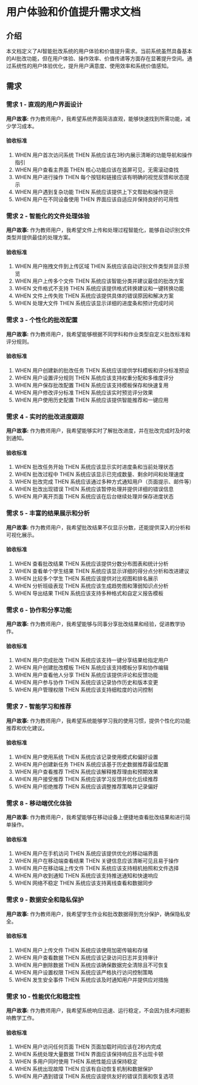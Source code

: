 # 用户体验和价值提升需求文档

## 介绍

本文档定义了AI智能批改系统的用户体验和价值提升需求。当前系统虽然具备基本的AI批改功能，但在用户体验、操作效率、价值传递等方面存在显著提升空间。通过系统性的用户体验优化，提升用户满意度、使用效率和系统价值感知。

## 需求

### 需求 1 - 直观的用户界面设计

**用户故事:** 作为教师用户，我希望系统界面简洁直观，能够快速找到所需功能，减少学习成本。

#### 验收标准

1. WHEN 用户首次访问系统 THEN 系统应该在3秒内展示清晰的功能导航和操作指引
2. WHEN 用户查看主界面 THEN 核心功能应该在首屏可见，无需滚动查找
3. WHEN 用户进行操作 THEN 每个按钮和链接应该有明确的视觉反馈和状态提示
4. WHEN 用户遇到复杂功能 THEN 系统应该提供上下文帮助和操作提示
5. WHEN 用户在不同设备使用 THEN 界面应该自适应并保持良好的可用性

### 需求 2 - 智能化的文件处理体验

**用户故事:** 作为教师用户，我希望文件上传和处理过程智能化，能够自动识别文件类型并提供最佳的处理方案。

#### 验收标准

1. WHEN 用户拖拽文件到上传区域 THEN 系统应该自动识别文件类型并显示预览
2. WHEN 用户上传多个文件 THEN 系统应该智能分类并建议最佳的批改方案
3. WHEN 文件格式不支持 THEN 系统应该提供格式转换建议和一键转换功能
4. WHEN 文件上传失败 THEN 系统应该提供具体的错误原因和解决方案
5. WHEN 处理大文件 THEN 系统应该显示详细的进度条和预计完成时间

### 需求 3 - 个性化的批改配置

**用户故事:** 作为教师用户，我希望能够根据不同学科和作业类型自定义批改标准和评分规则。

#### 验收标准

1. WHEN 用户创建新的批改任务 THEN 系统应该提供学科模板和评分标准预设
2. WHEN 用户设置评分规则 THEN 系统应该支持权重分配和多维度评分
3. WHEN 用户保存批改配置 THEN 系统应该支持模板保存和快速复用
4. WHEN 用户修改评分标准 THEN 系统应该实时预览评分效果
5. WHEN 用户使用历史配置 THEN 系统应该提供智能推荐和一键应用

### 需求 4 - 实时的批改进度跟踪

**用户故事:** 作为教师用户，我希望能够实时了解批改进度，并在批改完成时及时收到通知。

#### 验收标准

1. WHEN 批改任务开始 THEN 系统应该显示实时进度条和当前处理状态
2. WHEN 批改过程中 THEN 系统应该显示已完成数量、剩余时间和处理速度
3. WHEN 批改完成 THEN 系统应该通过多种方式通知用户（页面提示、邮件等）
4. WHEN 批改出现错误 THEN 系统应该暂停处理并提供详细的错误信息
5. WHEN 用户离开页面 THEN 系统应该在后台继续处理并保存进度状态

### 需求 5 - 丰富的结果展示和分析

**用户故事:** 作为教师用户，我希望批改结果不仅显示分数，还能提供深入的分析和可视化展示。

#### 验收标准

1. WHEN 查看批改结果 THEN 系统应该提供分数分布图表和统计分析
2. WHEN 查看单个学生结果 THEN 系统应该显示详细的得分点分析和改进建议
3. WHEN 比较多个学生 THEN 系统应该提供对比视图和排名展示
4. WHEN 分析班级表现 THEN 系统应该生成趋势图和薄弱知识点分析
5. WHEN 导出结果 THEN 系统应该支持多种格式和自定义报告模板

### 需求 6 - 协作和分享功能

**用户故事:** 作为教师用户，我希望能够与同事分享批改结果和经验，促进教学协作。

#### 验收标准

1. WHEN 用户完成批改 THEN 系统应该支持一键分享结果给指定用户
2. WHEN 用户创建批改模板 THEN 系统应该支持模板分享和协作编辑
3. WHEN 用户查看他人分享 THEN 系统应该提供评论和反馈功能
4. WHEN 用户参与协作 THEN 系统应该记录协作历史和版本变更
5. WHEN 用户管理权限 THEN 系统应该支持细粒度的访问控制

### 需求 7 - 智能学习和推荐

**用户故事:** 作为教师用户，我希望系统能够学习我的使用习惯，提供个性化的功能推荐和优化建议。

#### 验收标准

1. WHEN 用户使用系统 THEN 系统应该记录使用模式和偏好设置
2. WHEN 用户创建新任务 THEN 系统应该基于历史数据推荐最佳配置
3. WHEN 用户查看推荐 THEN 系统应该解释推荐理由和预期效果
4. WHEN 用户接受推荐 THEN 系统应该学习反馈并优化后续推荐
5. WHEN 用户拒绝推荐 THEN 系统应该调整推荐策略并记录偏好

### 需求 8 - 移动端优化体验

**用户故事:** 作为教师用户，我希望能够在移动设备上便捷地查看批改结果和进行简单操作。

#### 验收标准

1. WHEN 用户在手机访问 THEN 系统应该提供优化的移动端界面
2. WHEN 用户在移动端查看结果 THEN 关键信息应该清晰可见且易于操作
3. WHEN 用户在移动端上传文件 THEN 系统应该支持相机拍照和文件选择
4. WHEN 用户收到通知 THEN 系统应该支持推送通知和快速响应
5. WHEN 网络不稳定 THEN 系统应该支持离线查看和数据同步

### 需求 9 - 数据安全和隐私保护

**用户故事:** 作为教师用户，我希望学生作业和批改数据得到充分保护，确保隐私安全。

#### 验收标准

1. WHEN 用户上传文件 THEN 系统应该使用加密传输和存储
2. WHEN 用户查看数据 THEN 系统应该记录访问日志并支持审计
3. WHEN 用户删除数据 THEN 系统应该确保数据完全清除且不可恢复
4. WHEN 用户设置权限 THEN 系统应该严格执行访问控制策略
5. WHEN 发生安全事件 THEN 系统应该及时通知用户并提供应对措施

### 需求 10 - 性能优化和稳定性

**用户故事:** 作为教师用户，我希望系统响应迅速、运行稳定，不会因为技术问题影响教学工作。

#### 验收标准

1. WHEN 用户访问任何页面 THEN 页面加载时间应该在2秒内完成
2. WHEN 系统处理大量数据 THEN 界面应该保持响应且不出现卡顿
3. WHEN 多用户同时使用 THEN 系统性能应该保持稳定
4. WHEN 系统出现故障 THEN 应该有自动恢复机制和数据保护
5. WHEN 用户遇到错误 THEN 系统应该提供友好的错误页面和恢复选项